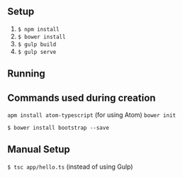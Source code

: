 ## Setup
1. `$ npm install`
2. `$ bower install`
3. `$ gulp build`
4. `$ gulp serve`

## Running


## Commands used during creation
`apm install atom-typescript` (for using Atom)
`bower init`

`$ bower install bootstrap --save`


## Manual Setup
`$ tsc app/hello.ts` (instead of using Gulp)
